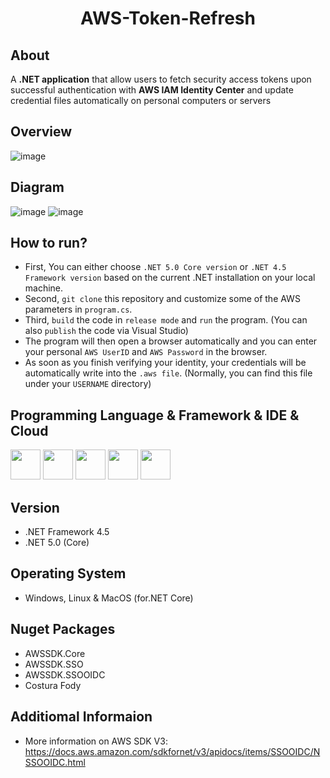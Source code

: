 <h1 align="center">AWS-Token-Refresh</h1> 



## About

A **.NET application** that allow users to fetch security access tokens upon successful authentication with **AWS IAM Identity Center** and update credential files automatically on personal computers or servers

## Overview
![image](https://user-images.githubusercontent.com/65143821/232868182-62605013-a8f1-4dce-85da-d51b913cb7fa.png)

## Diagram
![image](https://user-images.githubusercontent.com/65143821/232868793-e88a6876-8538-4556-8c53-2d6192de8cbd.png)
![image](https://user-images.githubusercontent.com/65143821/232868869-3a127670-409a-4954-9cb2-f3a717823589.png)

## How to run?
- First, You can either choose `.NET 5.0 Core version` or `.NET 4.5 Framework version` based on the current .NET installation on your local machine.
- Second, `git clone` this repository and customize some of the AWS parameters in `program.cs`.
- Third, `build` the code in `release mode` and `run` the program. (You can also `publish` the code via Visual Studio)
- The program will then open a browser automatically and you can enter your personal `AWS UserID` and `AWS Password` in the browser. 
- As soon as you finish verifying your identity, your credentials will be automatically write into the `.aws file`. (Normally, you can find this file under your `USERNAME` directory)

## Programming Language & Framework & IDE & Cloud

<img src="https://cdn.jsdelivr.net/gh/devicons/devicon/icons/csharp/csharp-original.svg" width=48px height=48px/> <img src="https://cdn.jsdelivr.net/gh/devicons/devicon/icons/dot-net/dot-net-plain-wordmark.svg" width=48px height=48px/> <img src="https://cdn.jsdelivr.net/gh/devicons/devicon/icons/dotnetcore/dotnetcore-original.svg" width=48px height=48px/>  <img src="https://cdn.jsdelivr.net/gh/devicons/devicon/icons/visualstudio/visualstudio-plain.svg" width=48px height=48px/>  <img src="https://user-images.githubusercontent.com/65143821/143433804-723b67d0-54b9-45eb-b7b4-8fedb454bc4b.png" width=48px height=48px/>

## Version
- .NET Framework 4.5
- .NET 5.0 (Core)

## Operating System
- Windows, Linux & MacOS (for.NET Core)

## Nuget Packages

- AWSSDK.Core
- AWSSDK.SSO
- AWSSDK.SSOOIDC
- Costura Fody

## Additiomal Informaion
- More information on AWS SDK V3: https://docs.aws.amazon.com/sdkfornet/v3/apidocs/items/SSOOIDC/NSSOOIDC.html
